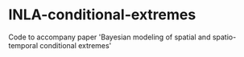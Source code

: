 # INLA-conditional-extremes
Code to accompany paper 'Bayesian modeling of spatial and spatio-temporal conditional extremes'
